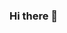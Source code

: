 ### Hi there 👋

<!--
**lavanyayangala/lavanyayangala** is a ✨ _special_ ✨ repository because its `README.md` (this file) appears on your GitHub profile.

Here are some ideas to get you started:

- 🔭 I’m currently working on ...LEARNING-UPGRDING-AND AIM TO GET A SATISFIED JOB
- 🌱 I’m currently learning ...GIT,SALESFORCE,HTML,CSS,JS
- 👯 I’m looking to collaborate on ...GIT,YOUTUBE,LINKEDIN
- 🤔 I’m looking for help with ...LEARNING
- 💬 Ask me about ...DATAASCIENCE,SALESFORCE AND WEB DEV RELATED QUERIES..I COULD BE HAPPY TO HELP I AM AWAY FROM A PULL REQUEST:)
- 📫 How to reach me: ...YOUTUBE,LINKEDIN
- 😄 Pronouns: ...
- ⚡ Fun fact: ...
-->
